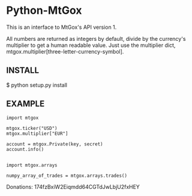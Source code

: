 Python-MtGox
============

This is an interface to MtGox's API version 1.

All numbers are returned as integers by default, divide by 
the currency's multiplier to get a human readable value. Just
use the multiplier dict, mtgox.multiplier[three-letter-currency-symbol].

## INSTALL

$ python setup.py install


## EXAMPLE
```
import mtgox

mtgox.ticker("USD")
mtgox.multiplier["EUR"]

account = mtgox.Private(key, secret)
account.info()


import mtgox.arrays

numpy_array_of_trades = mtgox.arrays.trades()
```

Donations: 174fzBxiW2Eiqmdd64CGTdJwLbjU2fxHEY
